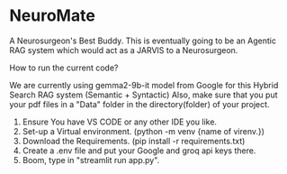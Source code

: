 # NeuroMate
A Neurosurgeon's Best Buddy.
This is eventually going to be an Agentic RAG system which would act as a JARVIS to a Neurosurgeon.

How to run the current code?


We are currently using gemma2-9b-it model from Google for this Hybrid Search RAG system (Semantic + Syntactic)
Also, make sure that you put your pdf files in a "Data" folder in the directory(folder) of your project.

1) Ensure You have VS CODE or any other IDE you like.
2) Set-up a Virtual environment. (python -m venv {name of virenv.})
3) Download the Requirements. (pip install -r requirements.txt)
4) Create a .env file and put your Google and groq api keys there.
5) Boom, type in "streamlit run app.py".
